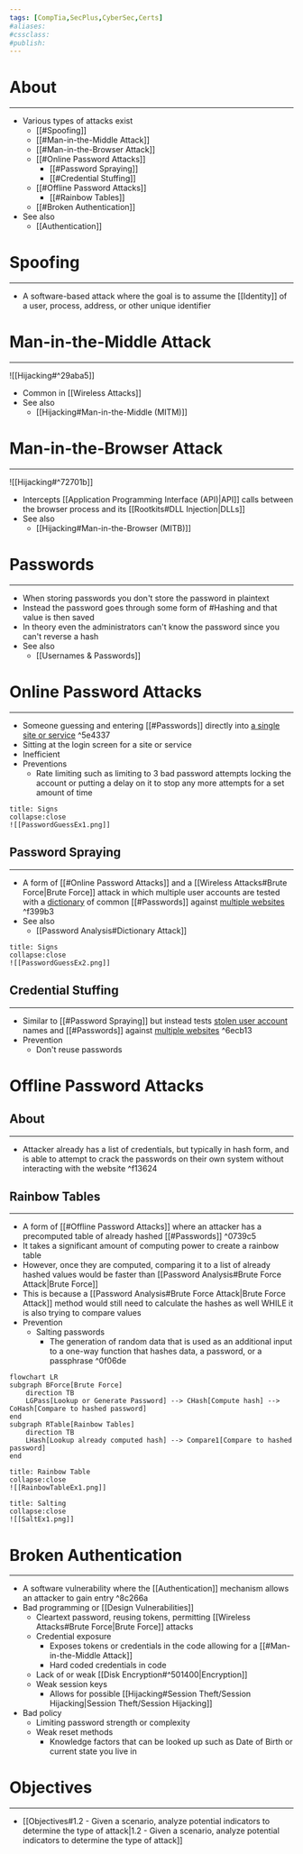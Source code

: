 ```yaml
---
tags: [CompTia,SecPlus,CyberSec,Certs]
#aliases:
#cssclass:
#publish:
---
```


# About
---
- Various types of attacks exist
	- [[#Spoofing]]
	- [[#Man-in-the-Middle Attack]]
	- [[#Man-in-the-Browser Attack]]
	- [[#Online Password Attacks]]
		- [[#Password Spraying]]
		- [[#Credential Stuffing]]
	- [[#Offline Password Attacks]]
		- [[#Rainbow Tables]]
	- [[#Broken Authentication]]
- See also
	- [[Authentication]]

# Spoofing
---
- A software-based attack where the goal is to assume the [[Identity]] of a user, process, address, or other unique identifier

# Man-in-the-Middle Attack
---
![[Hijacking#^29aba5]]
- Common in [[Wireless Attacks]]
- See also
	- [[Hijacking#Man-in-the-Middle (MITM)]]

# Man-in-the-Browser Attack
---
![[Hijacking#^72701b]]
- Intercepts [[Application Programming Interface (API)|API]] calls between the browser process and its [[Rootkits#DLL Injection|DLLs]]
- See also
	- [[Hijacking#Man-in-the-Browser (MITB)]]

# Passwords
---
- When storing passwords you don't store the password in plaintext
- Instead the password goes through some form of #Hashing and that value is then saved
- In theory even the administrators can't know the password since you can't reverse a hash
- See also
	- [[Usernames & Passwords]]

# Online Password Attacks
---
- Someone guessing and entering [[#Passwords]] directly into <u>a single site or service</u> ^5e4337
- Sitting at the login screen for a site or service
- Inefficient
- Preventions
	- Rate limiting such as limiting to 3 bad password attempts locking the account or putting a delay on it to stop any more attempts for a set amount of time

```ad-example
title: Signs
collapse:close
![[PasswordGuessEx1.png]]
```

## Password Spraying
---
- A form of [[#Online Password Attacks]] and a [[Wireless Attacks#Brute Force|Brute Force]] attack in which multiple user accounts are tested with a <u>dictionary</u> of common [[#Passwords]] against <u>multiple websites</u> ^f399b3
- See also
	- [[Password Analysis#Dictionary Attack]]

```ad-example
title: Signs
collapse:close
![[PasswordGuessEx2.png]]
```

## Credential Stuffing
---
- Similar to [[#Password Spraying]] but instead tests <u>stolen user account</u> names and [[#Passwords]] against <u>multiple websites</u> ^6ecb13
- Prevention
	- Don't reuse passwords

# Offline Password Attacks

## About
---
- Attacker already has a list of credentials, but typically in hash form, and is able to attempt to crack the passwords on their own system without interacting with the website ^f13624

## Rainbow Tables
---
- A form of [[#Offline Password Attacks]] where an attacker has a precomputed table of already hashed [[#Passwords]] ^0739c5
- It takes a significant amount of computing power to create a rainbow table
- However, once they are computed, comparing it to a list of already hashed values would be faster than [[Password Analysis#Brute Force Attack|Brute Force]]
- This is because a [[Password Analysis#Brute Force Attack|Brute Force Attack]] method would still need to calculate the hashes as well WHILE it is also trying to compare values
- Prevention
	- Salting passwords
		- The generation of random data that is used as an additional input to a one-way function that hashes data, a password, or a passphrase ^0f06de

```mermaid
flowchart LR
subgraph BForce[Brute Force]
	direction TB
	LGPass[Lookup or Generate Password] --> CHash[Compute hash] --> CoHash[Compare to hashed password]
end
subgraph RTable[Rainbow Tables]
	direction TB
	LHash[Lookup already computed hash] --> Compare1[Compare to hashed password]
end
```


```ad-example
title: Rainbow Table
collapse:close
![[RainbowTableEx1.png]]
```

```ad-example
title: Salting
collapse:close
![[SaltEx1.png]]
```

# Broken Authentication
---
- A software vulnerability where the [[Authentication]] mechanism allows an attacker to gain entry ^8c266a
- Bad programming or [[Design Vulnerabilities]]
	- Cleartext password, reusing tokens, permitting [[Wireless Attacks#Brute Force|Brute Force]] attacks
	- Credential exposure
		- Exposes tokens or credentials in the code allowing for a [[#Man-in-the-Middle Attack]]
		- Hard coded credentials in code
	- Lack of or weak [[Disk Encryption#^501400|Encryption]]
	- Weak session keys
		- Allows for possible [[Hijacking#Session Theft/Session Hijacking|Session Theft/Session Hijacking]]
- Bad policy
	- Limiting password strength or complexity
	- Weak reset methods
		- Knowledge factors that can be looked up such as Date of Birth or current state you live in

# Objectives
---
- [[Objectives#1.2 - Given a scenario, analyze potential indicators to determine the type of attack|1.2 - Given a scenario, analyze potential indicators to determine the type of attack]]